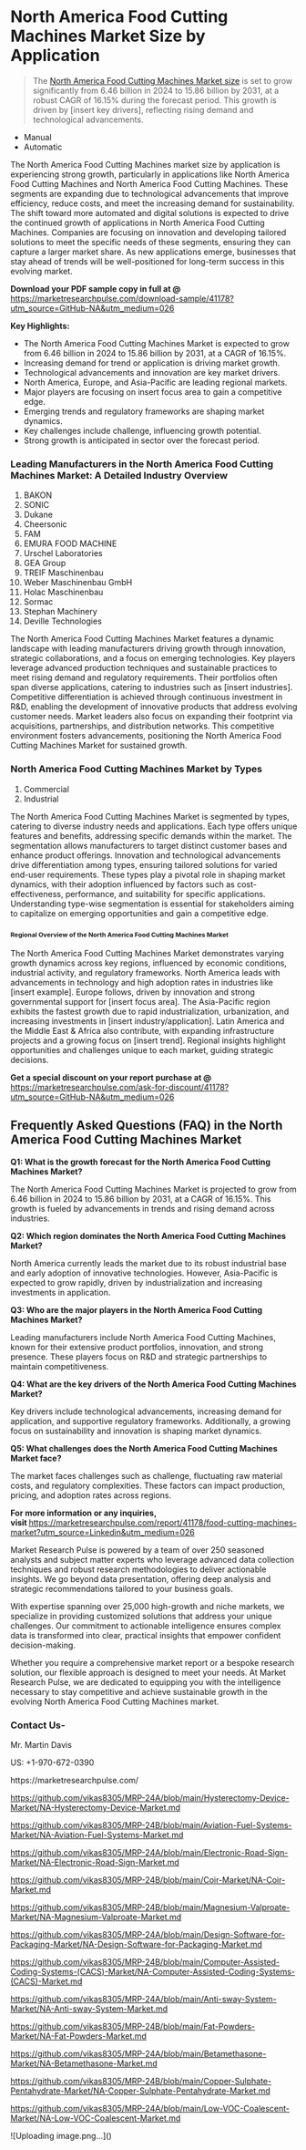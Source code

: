 
<h1>North America Food Cutting Machines Market&nbsp;Size by Application</h1><blockquote><p>The <a href="https://marketresearchpulse.com/download-sample/41178?utm_source=GitHub-NA&amp;utm_medium=026">North America Food Cutting Machines Market size</a> is set to grow significantly from 6.46 billion in 2024 to 15.86 billion by 2031, at a robust CAGR of 16.15% during the forecast period. This growth is driven by [insert key drivers], reflecting rising demand and technological advancements.</p></blockquote><ul><li>Manual<li> Automatic</li></ul><p>The North America Food Cutting Machines market size by application is experiencing strong growth, particularly in applications like North America Food Cutting Machines and North America Food Cutting Machines. These segments are expanding due to technological advancements that improve efficiency, reduce costs, and meet the increasing demand for sustainability. The shift toward more automated and digital solutions is expected to drive the continued growth of applications in North America Food Cutting Machines. Companies are focusing on innovation and developing tailored solutions to meet the specific needs of these segments, ensuring they can capture a larger market share. As new applications emerge, businesses that stay ahead of trends will be well-positioned for long-term success in this evolving market.</p><p><strong>Download your PDF sample copy in full at @ </strong><a href="https://marketresearchpulse.com/download-sample/41178?utm_source=GitHub-NA&amp;utm_medium=026">https://marketresearchpulse.com/download-sample/41178?utm_source=GitHub-NA&amp;utm_medium=026</a></p><p><strong>Key Highlights: </strong></p><ul><li>The North America Food Cutting Machines Market is expected to grow from 6.46 billion in 2024 to 15.86 billion by 2031, at a CAGR of 16.15%.</li><li>Increasing demand for trend or application is driving market growth.</li><li>Technological advancements and innovation are key market drivers.</li><li>North America, Europe, and Asia-Pacific are leading regional markets.</li><li>Major players are focusing on insert focus area to gain a competitive edge.</li><li>Emerging trends and regulatory frameworks are shaping market dynamics.</li><li>Key challenges include challenge, influencing growth potential.</li><li>Strong growth is anticipated in sector over the forecast period.</li></ul><h3>Leading Manufacturers in the North America Food Cutting Machines Market: A Detailed Industry Overview</h3><ol><li>BAKON</li><li>SONIC</li><li>Dukane</li><li>Cheersonic</li><li>FAM</li><li>EMURA FOOD MACHINE</li><li>Urschel Laboratories</li><li>GEA Group</li><li>TREIF Maschinenbau</li><li>Weber Maschinenbau GmbH</li><li>Holac Maschinenbau</li><li>Sormac</li><li>Stephan Machinery</li><li>Deville Technologies</li></ol><div class="flex max-w-full flex-col flex-grow"><div class="min-h-8 text-message flex w-full flex-col items-end gap-2 whitespace-normal break-words [.text-message+&amp;]:mt-5" dir="auto" data-message-author-role="assistant" data-message-id="fd8432e4-4910-450d-b182-61b7bfb0a01f" data-message-model-slug="gpt-4o"><div class="flex w-full flex-col gap-1 empty:hidden first:pt-[3px]"><div class="markdown prose w-full break-words dark:prose-invert light"><p>The North America Food Cutting Machines Market features a dynamic landscape with leading manufacturers driving growth through innovation, strategic collaborations, and a focus on emerging technologies. Key players leverage advanced production techniques and sustainable practices to meet rising demand and regulatory requirements. Their portfolios often span diverse applications, catering to industries such as [insert industries]. Competitive differentiation is achieved through continuous investment in R&amp;D, enabling the development of innovative products that address evolving customer needs. Market leaders also focus on expanding their footprint via acquisitions, partnerships, and distribution networks. This competitive environment fosters advancements, positioning the North America Food Cutting Machines Market for sustained growth.</p></div></div></div></div><h3>North America Food Cutting Machines Market by Types</h3><ol><li>Commercial<li> Industrial</li></ol><div class="flex max-w-full flex-col flex-grow"><div class="min-h-8 text-message flex w-full flex-col items-end gap-2 whitespace-normal break-words [.text-message+&amp;]:mt-5" dir="auto" data-message-author-role="assistant" data-message-id="084470be-0bb7-4664-bddf-5156b4f41249" data-message-model-slug="gpt-4o-mini"><div class="flex w-full flex-col gap-1 empty:hidden first:pt-[3px]"><div class="markdown prose w-full break-words dark:prose-invert light"><p>The North America Food Cutting Machines Market is segmented by types, catering to diverse industry needs and applications. Each type offers unique features and benefits, addressing specific demands within the market. The segmentation allows manufacturers to target distinct customer bases and enhance product offerings. Innovation and technological advancements drive differentiation among types, ensuring tailored solutions for varied end-user requirements. These types play a pivotal role in shaping market dynamics, with their adoption influenced by factors such as cost-effectiveness, performance, and suitability for specific applications. Understanding type-wise segmentation is essential for stakeholders aiming to capitalize on emerging opportunities and gain a competitive edge.</p></div></div></div></div><h3><span style="font-size: 11px;">Regional Overview of the North America Food Cutting Machines Market</span></h3><div class="flex max-w-full flex-col flex-grow"><div class="min-h-8 text-message flex w-full flex-col items-end gap-2 whitespace-normal break-words [.text-message+&amp;]:mt-5" dir="auto" data-message-author-role="assistant" data-message-id="e9038762-ce64-4e30-91c9-9bd413514231" data-message-model-slug="gpt-4o-mini"><div class="flex w-full flex-col gap-1 empty:hidden first:pt-[3px]"><div class="markdown prose w-full break-words dark:prose-invert light"><p>The North America Food Cutting Machines Market demonstrates varying growth dynamics across key regions, influenced by economic conditions, industrial activity, and regulatory frameworks. North America leads with advancements in technology and high adoption rates in industries like [insert example]. Europe follows, driven by innovation and strong governmental support for [insert focus area]. The Asia-Pacific region exhibits the fastest growth due to rapid industrialization, urbanization, and increasing investments in [insert industry/application]. Latin America and the Middle East &amp; Africa also contribute, with expanding infrastructure projects and a growing focus on [insert trend]. Regional insights highlight opportunities and challenges unique to each market, guiding strategic decisions.</p></div></div></div></div><p><strong>Get a special discount on your report purchase at @ </strong><a href="https://marketresearchpulse.com/ask-for-discount/41178?utm_source=GitHub-NA&amp;utm_medium=026">https://marketresearchpulse.com/ask-for-discount/41178?utm_source=GitHub-NA&amp;utm_medium=026</a></p><h2>Frequently Asked Questions (FAQ) in the North America Food Cutting Machines Market</h2><p><strong>Q1: What is the growth forecast for the North America Food Cutting Machines Market?</strong></p><p>The North America Food Cutting Machines Market is projected to grow from 6.46 billion in 2024 to 15.86 billion by 2031, at a CAGR of 16.15%. This growth is fueled by advancements in trends and rising demand across industries.</p><p><strong>Q2: Which region dominates the North America Food Cutting Machines Market?</strong></p><p>North America currently leads the market due to its robust industrial base and early adoption of innovative technologies. However, Asia-Pacific is expected to grow rapidly, driven by industrialization and increasing investments in application.</p><p><strong>Q3: Who are the major players in the North America Food Cutting Machines Market?</strong></p><p>Leading manufacturers include North America Food Cutting Machines, known for their extensive product portfolios, innovation, and strong presence. These players focus on R&amp;D and strategic partnerships to maintain competitiveness.</p><p><strong>Q4: What are the key drivers of the North America Food Cutting Machines Market?</strong></p><p>Key drivers include technological advancements, increasing demand for application, and supportive regulatory frameworks. Additionally, a growing focus on sustainability and innovation is shaping market dynamics.</p><p><strong>Q5: What challenges does the North America Food Cutting Machines Market face?</strong></p><p>The market faces challenges such as challenge, fluctuating raw material costs, and regulatory complexities. These factors can impact production, pricing, and adoption rates across regions.</p><p><strong>For more information or any inquiries, visit&nbsp;</strong><a href="https://marketresearchpulse.com/report/41178/food-cutting-machines-market?utm_source=Linkedin&utm_medium=026">https://marketresearchpulse.com/report/41178/food-cutting-machines-market?utm_source=Linkedin&utm_medium=026</a></p><p>Market Research Pulse is powered by a team of over 250 seasoned analysts and subject matter experts who leverage advanced data collection techniques and robust research methodologies to deliver actionable insights. We go beyond data presentation, offering deep analysis and strategic recommendations tailored to your business goals.</p><p>With expertise spanning over 25,000 high-growth and niche markets, we specialize in providing customized solutions that address your unique challenges. Our commitment to actionable intelligence ensures complex data is transformed into clear, practical insights that empower confident decision-making.</p><p>Whether you require a comprehensive market report or a bespoke research solution, our flexible approach is designed to meet your needs. At Market Research Pulse, we are dedicated to equipping you with the intelligence necessary to stay competitive and achieve sustainable growth in the evolving North America Food Cutting Machines market.</p><h3><strong>Contact Us-</strong></h3><p>Mr. Martin Davis</p><p>US: +1-970-672-0390</p><p>https://marketresearchpulse.com/</p><p><a href="https://github.com/vikas8305/MRP-24A/blob/main/Hysterectomy-Device-Market/NA-Hysterectomy-Device-Market.md">https://github.com/vikas8305/MRP-24A/blob/main/Hysterectomy-Device-Market/NA-Hysterectomy-Device-Market.md</a></p><p><a href="https://github.com/vikas8305/MRP-24B/blob/main/Aviation-Fuel-Systems-Market/NA-Aviation-Fuel-Systems-Market.md">https://github.com/vikas8305/MRP-24B/blob/main/Aviation-Fuel-Systems-Market/NA-Aviation-Fuel-Systems-Market.md</a></p><p><a href="https://github.com/vikas8305/MRP-24A/blob/main/Electronic-Road-Sign-Market/NA-Electronic-Road-Sign-Market.md">https://github.com/vikas8305/MRP-24A/blob/main/Electronic-Road-Sign-Market/NA-Electronic-Road-Sign-Market.md</a></p><p><a href="https://github.com/vikas8305/MRP-24B/blob/main/Coir-Market/NA-Coir-Market.md">https://github.com/vikas8305/MRP-24B/blob/main/Coir-Market/NA-Coir-Market.md</a></p><p><a href="https://github.com/vikas8305/MRP-24B/blob/main/Magnesium-Valproate-Market/NA-Magnesium-Valproate-Market.md">https://github.com/vikas8305/MRP-24B/blob/main/Magnesium-Valproate-Market/NA-Magnesium-Valproate-Market.md</a></p><p><a href="https://github.com/vikas8305/MRP-24A/blob/main/Design-Software-for-Packaging-Market/NA-Design-Software-for-Packaging-Market.md">https://github.com/vikas8305/MRP-24A/blob/main/Design-Software-for-Packaging-Market/NA-Design-Software-for-Packaging-Market.md</a></p><p><a href="https://github.com/vikas8305/MRP-24B/blob/main/Computer-Assisted-Coding-Systems-(CACS)-Market/NA-Computer-Assisted-Coding-Systems-(CACS)-Market.md">https://github.com/vikas8305/MRP-24B/blob/main/Computer-Assisted-Coding-Systems-(CACS)-Market/NA-Computer-Assisted-Coding-Systems-(CACS)-Market.md</a></p><p><a href="https://github.com/vikas8305/MRP-24A/blob/main/Anti-sway-System-Market/NA-Anti-sway-System-Market.md">https://github.com/vikas8305/MRP-24A/blob/main/Anti-sway-System-Market/NA-Anti-sway-System-Market.md</a></p><p><a href="https://github.com/vikas8305/MRP-24B/blob/main/Fat-Powders-Market/NA-Fat-Powders-Market.md">https://github.com/vikas8305/MRP-24B/blob/main/Fat-Powders-Market/NA-Fat-Powders-Market.md</a></p><p><a href="https://github.com/vikas8305/MRP-24A/blob/main/Betamethasone-Market/NA-Betamethasone-Market.md">https://github.com/vikas8305/MRP-24A/blob/main/Betamethasone-Market/NA-Betamethasone-Market.md</a></p><p><a href="https://github.com/vikas8305/MRP-24B/blob/main/Copper-Sulphate-Pentahydrate-Market/NA-Copper-Sulphate-Pentahydrate-Market.md">https://github.com/vikas8305/MRP-24B/blob/main/Copper-Sulphate-Pentahydrate-Market/NA-Copper-Sulphate-Pentahydrate-Market.md</a></p><p><a href="https://github.com/vikas8305/MRP-24A/blob/main/Low-VOC-Coalescent-Market/NA-Low-VOC-Coalescent-Market.md">https://github.com/vikas8305/MRP-24A/blob/main/Low-VOC-Coalescent-Market/NA-Low-VOC-Coalescent-Market.md</a></p>
![Uploading image.png…]()
